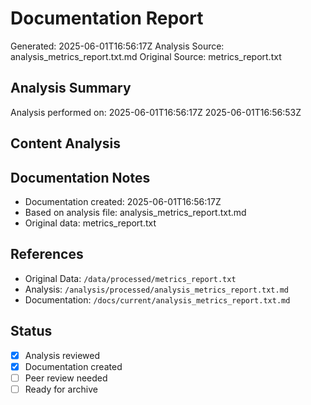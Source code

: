 # Documentation Report
Generated: 2025-06-01T16:56:17Z
Analysis Source: analysis_metrics_report.txt.md
Original Source: metrics_report.txt

## Analysis Summary
Analysis performed on: 2025-06-01T16:56:17Z 2025-06-01T16:56:53Z

## Content Analysis

## Documentation Notes
- Documentation created: 2025-06-01T16:56:17Z
- Based on analysis file: analysis_metrics_report.txt.md
- Original data: metrics_report.txt

## References
- Original Data: `/data/processed/metrics_report.txt`
- Analysis: `/analysis/processed/analysis_metrics_report.txt.md`
- Documentation: `/docs/current/analysis_metrics_report.txt.md`

## Status
- [x] Analysis reviewed
- [x] Documentation created
- [ ] Peer review needed
- [ ] Ready for archive
